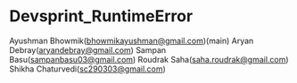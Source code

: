 # Devsprint_RuntimeError

 Ayushman Bhowmik(bhowmikayushman@gmail.com)(main)
 Aryan Debray(aryandebray@gmail.com)
 Sampan Basu(sampanbasu03@gmail.com)
 Roudrak Saha(saha.roudrak@gmail.com)
 Shikha Chaturvedi(sc290303@gmail.com)
